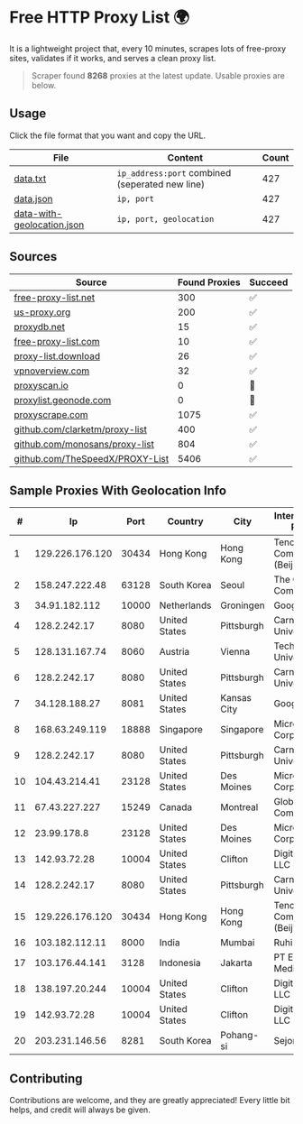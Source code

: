 
# Free HTTP Proxy List 🌍

It is a lightweight project that, every 10 minutes, scrapes lots of free-proxy sites, validates if it works, and serves a clean proxy list.


> Scraper found **8268** proxies at the latest update. Usable proxies are below.

## Usage

Click the file format that you want and copy the URL.


|File|Content|Count|
|----|-------|-----|
|[data.txt](https://raw.githubusercontent.com/themiralay/Proxy-List-World/master/data.txt)|`ip_address:port` combined (seperated new line)|427|
|[data.json](https://raw.githubusercontent.com/themiralay/Proxy-List-World/master/data.json)|`ip, port`|427|
|[data-with-geolocation.json](https://raw.githubusercontent.com/themiralay/Proxy-List-World/master/data-with-geolocation.json)|`ip, port, geolocation`|427|

## Sources

|Source|Found Proxies|Succeed|
|------|-------------|-------|
|[free-proxy-list.net](https://free-proxy-list.net)|300|✅|
|[us-proxy.org](https://www.us-proxy.org)|200|✅|
|[proxydb.net](http://proxydb.net)|15|✅|
|[free-proxy-list.com](https://free-proxy-list.com/?page=&port=&type%5B%5D=http&type%5B%5D=https&up_time=0&search=Search)|10|✅|
|[proxy-list.download](https://www.proxy-list.download/HTTP)|26|✅|
|[vpnoverview.com](https://vpnoverview.com/privacy/anonymous-browsing/free-proxy-servers)|32|✅|
|[proxyscan.io](https://www.proxyscan.io)|0|🚫|
|[proxylist.geonode.com](https://proxylist.geonode.com/api/proxy-list?limit=300&page=1&sort_by=lastChecked&sort_type=desc&protocols=http,https)|0|🚫|
|[proxyscrape.com](https://api.proxyscrape.com/v2/?request=displayproxies&protocol=http&timeout=10000&country=all&ssl=all&anonymity=all)|1075|✅|
|[github.com/clarketm/proxy-list](https://raw.githubusercontent.com/clarketm/proxy-list/master/proxy-list-raw.txt)|400|✅|
|[github.com/monosans/proxy-list](https://raw.githubusercontent.com/monosans/proxy-list/main/proxies/http.txt)|804|✅|
|[github.com/TheSpeedX/PROXY-List](https://raw.githubusercontent.com/TheSpeedX/PROXY-List/master/http.txt)|5406|✅|


## Sample Proxies With Geolocation Info

|#|Ip|Port|Country|City|Internet Service Provider|
|-|--|----|-------|----|-------------------------|
|1|129.226.176.120|30434|Hong Kong|Hong Kong|Tencent Cloud Computing (Beijing) Co|
|2|158.247.222.48|63128|South Korea|Seoul|The Constant Company, LLC|
|3|34.91.182.112|10000|Netherlands|Groningen|Google LLC|
|4|128.2.242.17|8080|United States|Pittsburgh|Carnegie Mellon University|
|5|128.131.167.74|8060|Austria|Vienna|Technische Universitat Wien|
|6|128.2.242.17|8080|United States|Pittsburgh|Carnegie Mellon University|
|7|34.128.188.27|8081|United States|Kansas City|Google LLC|
|8|168.63.249.119|18888|Singapore|Singapore|Microsoft Corporation|
|9|128.2.242.17|8080|United States|Pittsburgh|Carnegie Mellon University|
|10|104.43.214.41|23128|United States|Des Moines|Microsoft Corporation|
|11|67.43.227.227|15249|Canada|Montreal|GloboTech Communications|
|12|23.99.178.8|23128|United States|Des Moines|Microsoft Corporation|
|13|142.93.72.28|10004|United States|Clifton|DigitalOcean, LLC|
|14|128.2.242.17|8080|United States|Pittsburgh|Carnegie Mellon University|
|15|129.226.176.120|30434|Hong Kong|Hong Kong|Tencent Cloud Computing (Beijing) Co|
|16|103.182.112.11|8000|India|Mumbai|Ruhi Infotech|
|17|103.176.44.141|3128|Indonesia|Jakarta|PT Era Digital Media|
|18|138.197.20.244|10004|United States|Clifton|DigitalOcean, LLC|
|19|142.93.72.28|10004|United States|Clifton|DigitalOcean, LLC|
|20|203.231.146.56|8281|South Korea|Pohang-si|Sejong Telecom|



## Contributing

Contributions are welcome, and they are greatly appreciated! Every
little bit helps, and credit will always be given.

